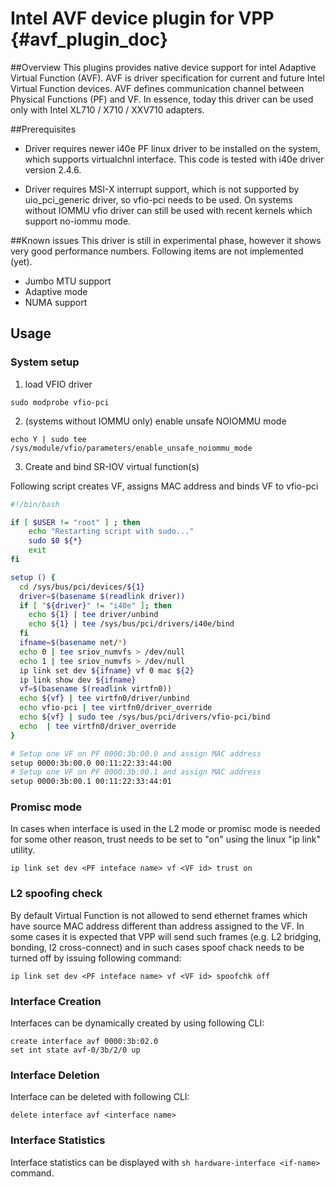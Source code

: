 # Intel AVF device plugin for VPP    {#avf_plugin_doc}

##Overview
This plugins provides native device support for intel Adaptive Virtual
Function (AVF). AVF is driver specification for current and future
Intel Virtual Function devices. AVF defines communication channel between
Physical Functions (PF) and VF.
In essence, today this driver can be used only with 
Intel XL710 / X710 / XXV710 adapters.

##Prerequisites
 * Driver requires newer i40e PF linux driver to be installed on the system,
which supports virtualchnl interface. This code is tested with i40e driver
version 2.4.6.

* Driver requires MSI-X interrupt support, which is not supported by
uio_pci_generic driver, so vfio-pci needs to be used. On systems without IOMMU
vfio driver can still be used with recent kernels which support no-iommu mode.

##Known issues
This driver is still in experimental phase, however it shows very good 
performance numbers. Following items are not implemented (yet).

* Jumbo MTU support
* Adaptive mode
* NUMA support

## Usage
### System setup

1. load VFIO driver
```
sudo modprobe vfio-pci
```

2. (systems without IOMMU only) enable unsafe NOIOMMU mode
```
echo Y | sudo tee /sys/module/vfio/parameters/enable_unsafe_noiommu_mode
```

3. Create and bind SR-IOV virtual function(s)

Following script creates VF, assigns MAC address and binds VF to vfio-pci
```bash
#!/bin/bash

if [ $USER != "root" ] ; then
	echo "Restarting script with sudo..."
	sudo $0 ${*}
	exit
fi

setup () {
  cd /sys/bus/pci/devices/${1}
  driver=$(basename $(readlink driver))
  if [ "${driver}" != "i40e" ]; then
    echo ${1} | tee driver/unbind
    echo ${1} | tee /sys/bus/pci/drivers/i40e/bind
  fi
  ifname=$(basename net/*)
  echo 0 | tee sriov_numvfs > /dev/null
  echo 1 | tee sriov_numvfs > /dev/null
  ip link set dev ${ifname} vf 0 mac ${2}
  ip link show dev ${ifname}
  vf=$(basename $(readlink virtfn0))
  echo ${vf} | tee virtfn0/driver/unbind
  echo vfio-pci | tee virtfn0/driver_override
  echo ${vf} | sudo tee /sys/bus/pci/drivers/vfio-pci/bind
  echo  | tee virtfn0/driver_override
}

# Setup one VF on PF 0000:3b:00.0 and assign MAC address
setup 0000:3b:00.0 00:11:22:33:44:00
# Setup one VF on PF 0000:3b:00.1 and assign MAC address
setup 0000:3b:00.1 00:11:22:33:44:01
```

### Promisc mode
In cases when interface is used in the L2 mode or promisc mode is needed for some other reason,
trust needs to be set to "on" using the linux "ip link" utility.
```
ip link set dev <PF inteface name> vf <VF id> trust on
```

### L2 spoofing check
By default Virtual Function is not allowed to send ethernet frames which
have source MAC address different than address assigned to the VF.
In some cases it is expected that VPP will send such frames (e.g. L2 bridging,
bonding, l2 cross-connect) and in such cases spoof chack needs to be turned
off by issuing following command:
```
ip link set dev <PF inteface name> vf <VF id> spoofchk off
```

### Interface Creation
Interfaces can be dynamically created by using following CLI:
```
create interface avf 0000:3b:02.0
set int state avf-0/3b/2/0 up
```

### Interface Deletion
Interface can be deleted with following CLI:
```
delete interface avf <interface name>
```

### Interface Statistics
Interface statistics can be displayed with `sh hardware-interface <if-name>`
command.


